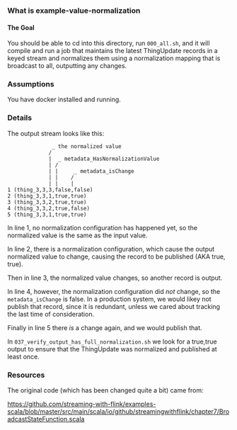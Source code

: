 ### What is example-value-normalization

#### The Goal

You should be able to cd into this directory, run `000_all.sh`, and it will
compile and run a job that maintains the latest ThingUpdate records in a keyed
stream and normalizes them using a normalization mapping that is broadcast to
all, outputting any changes.

### Assumptions

You have docker installed and running.


### Details

The output stream looks like this:

```
              _ the normalized value
             /
             |  _ metadata_HasNormalizationValue
             | /
             | |     _ metadata_isChange
             | |    /
             | |    |
1 (thing_3,3,3,false,false)
2 (thing_3,3,1,true,true)
3 (thing_3,3,2,true,true)
4 (thing_3,3,2,true,false)
5 (thing_3,3,1,true,true)
```

In line 1, no normalization configuration has happened yet, so the normalized
value is the same as the input value.

In line 2, there is a normalization configuration, which cause the output normalized
value to change, causing the record to be published (AKA true, true).

Then in line 3, the normalized value changes, so another record is output.

In line 4, however, the normalization configuration did *not* change, so the
`metadata_isChange` is false.  In a production system, we would likey not publish
that record, since it is redundant, unless we cared about tracking the last time
of consideration.

Finally in line 5 there *is* a change again, and we would publish that.

In `037_verify_output_has_full_normalization.sh` we look for a true,true output
to ensure that the ThingUpdate was normalized and published at least once.

### Resources

The original code (which has been changed quite a bit) came from:

https://github.com/streaming-with-flink/examples-scala/blob/master/src/main/scala/io/github/streamingwithflink/chapter7/BroadcastStateFunction.scala
